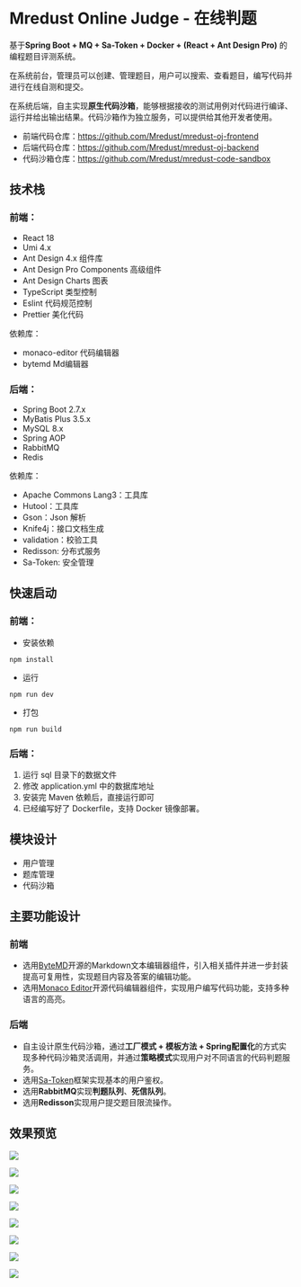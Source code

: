 # Mredust Online Judge - 在线判题

基于**Spring Boot + MQ + Sa-Token + Docker + (React + Ant Design Pro)** 的编程题目评测系统。

在系统前台，管理员可以创建、管理题目，用户可以搜索、查看题目，编写代码并进行在线自测和提交。

在系统后端，自主实现**原生代码沙箱**，能够根据接收的测试用例对代码进行编译、运行并给出输出结果。代码沙箱作为独立服务，可以提供给其他开发者使用。

- 前端代码仓库：https://github.com/Mredust/mredust-oj-frontend
- 后端代码仓库：https://github.com/Mredust/mredust-oj-backend
- 代码沙箱仓库：https://github.com/Mredust/mredust-code-sandbox



## 技术栈

### 前端：

- React 18
- Umi 4.x
- Ant Design 4.x 组件库
- Ant Design Pro Components 高级组件
- Ant Design Charts 图表
- TypeScript 类型控制
- Eslint 代码规范控制
- Prettier 美化代码

依赖库：

- monaco-editor 代码编辑器
- bytemd Md编辑器



### 后端：

- Spring Boot 2.7.x
- MyBatis Plus 3.5.x
- MySQL 8.x
- Spring AOP
- RabbitMQ
- Redis

依赖库：

- Apache Commons Lang3：工具库
- Hutool：工具库
- Gson：Json 解析
- Knife4j：接口文档生成
- validation：校验工具
- Redisson: 分布式服务
- Sa-Token: 安全管理



## 快速启动

### 前端：

- 安装依赖

```shell
npm install
```

- 运行

```shell
npm run dev
```

- 打包

```shell
npm run build
```



### 后端：

1. 运行 sql 目录下的数据文件
2. 修改 application.yml 中的数据库地址
3. 安装完 Maven 依赖后，直接运行即可
4. 已经编写好了 Dockerfile，支持 Docker 镜像部署。



## 模块设计

- 用户管理
- 题库管理
- 代码沙箱



## 主要功能设计

### 前端

- 选用[ByteMD](https://github.com/search?q=bytemd&type=repositories)开源的Markdown文本编辑器组件，引入相关插件并进一步封装提高可复用性，实现题目内容及答案的编辑功能。
- 选用[Monaco Editor](https://github.com/microsoft/monaco-editor)开源代码编辑器组件，实现用户编写代码功能，支持多种语言的高亮。

### 后端

- 自主设计原生代码沙箱，通过**工厂模式 + 模板方法 + Spring配置化**的方式实现多种代码沙箱灵活调用，并通过**策略模式**实现用户对不同语言的代码判题服务。
- 选用[Sa-Token](https://sa-token.cc/doc.html#/)框架实现基本的用户鉴权。
- 选用**RabbitMQ**实现**判题队列**、**死信队列**。
- 选用**Redisson**实现用户提交题目限流操作。



## 效果预览

![](https://vip.helloimg.com/i/2024/06/30/6681161396611.png)



![](https://vip.helloimg.com/i/2024/06/30/668116b3af4be.png)



![](https://vip.helloimg.com/i/2024/06/30/668117a8b418f.png)



![](https://vip.helloimg.com/i/2024/06/30/668116b7845e2.png)



![](https://vip.helloimg.com/i/2024/06/30/668116ba9fac7.png)



![](https://vip.helloimg.com/i/2024/06/30/668116bdb09cd.png)



![](https://vip.helloimg.com/i/2024/06/30/668116c0a02a7.png)



![](https://vip.helloimg.com/i/2024/06/30/668116c4bb995.png)
